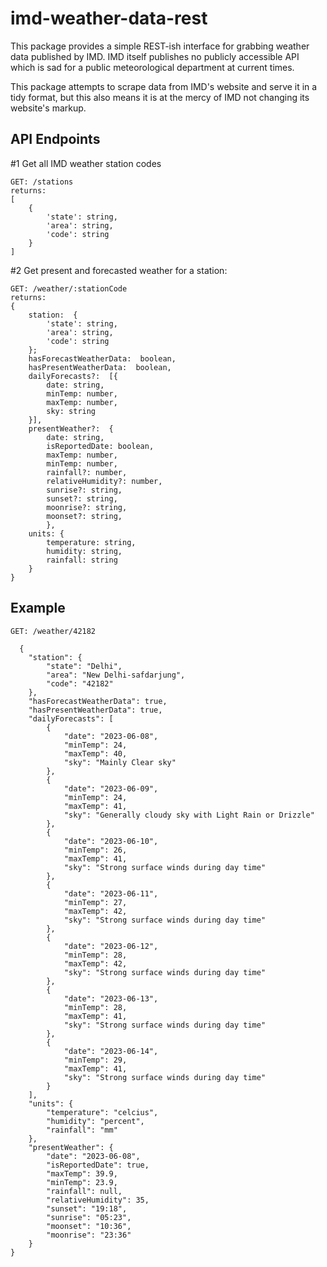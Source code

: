 
# imd-weather-data-rest

This package provides a simple REST-ish interface for grabbing weather data
published by IMD. IMD itself publishes no publicly accessible API which is
sad for a public meteorological department at current times.

This package attempts to scrape data from IMD's website and serve it in a tidy
format, but this also means it is at the mercy of IMD not changing its website's
markup.


## API Endpoints
#1 Get all IMD weather station codes

    GET: /stations
    returns:
    [
        {
    	    'state': string,
    	    'area': string,
    	    'code': string
        }
    ]

#2 Get present and forecasted weather for a station:

    GET: /weather/:stationCode
    returns:
    {
	    station:  {
    	    'state': string,
    	    'area': string,
    	    'code': string
        };
	    hasForecastWeatherData:  boolean,
	    hasPresentWeatherData:  boolean,
	    dailyForecasts?:  [{
		    date: string,
		    minTemp: number,
		    maxTemp: number,
		    sky: string
		}],
	    presentWeather?:  {
		    date: string,
		    isReportedDate: boolean,
		    maxTemp: number,
		    minTemp: number,
		    rainfall?: number,
		    relativeHumidity?: number,
		    sunrise?: string,
		    sunset?: string,
		    moonrise?: string,
		    moonset?: string,
		    },	    
	    units: {
		    temperature: string,
		    humidity: string,
		    rainfall: string
	    }
    }
    
## Example

    GET: /weather/42182

      {
	    "station": {
		    "state": "Delhi",
		    "area": "New Delhi-safdarjung",
		    "code": "42182"
	    },
	    "hasForecastWeatherData": true,
	    "hasPresentWeatherData": true,
	    "dailyForecasts": [
		    {
			    "date": "2023-06-08",
			    "minTemp": 24,
			    "maxTemp": 40,
			    "sky": "Mainly Clear sky"
		    },
		    {
			    "date": "2023-06-09",
			    "minTemp": 24,
			    "maxTemp": 41,
			    "sky": "Generally cloudy sky with Light Rain or Drizzle"
		    },
		    {
			    "date": "2023-06-10",
			    "minTemp": 26,
			    "maxTemp": 41,
			    "sky": "Strong surface winds during day time"
		    },
		    {
			    "date": "2023-06-11",
			    "minTemp": 27,
			    "maxTemp": 42,
			    "sky": "Strong surface winds during day time"
		    },
		    {
			    "date": "2023-06-12",
			    "minTemp": 28,
			    "maxTemp": 42,
			    "sky": "Strong surface winds during day time"
		    },
		    {
			    "date": "2023-06-13",
			    "minTemp": 28,
			    "maxTemp": 41,
			    "sky": "Strong surface winds during day time"
		    },
		    {
			    "date": "2023-06-14",
			    "minTemp": 29,
			    "maxTemp": 41,
			    "sky": "Strong surface winds during day time"
		    }
	    ],
	    "units": {
		    "temperature": "celcius",
		    "humidity": "percent",
		    "rainfall": "mm"
	    },
	    "presentWeather": {
		    "date": "2023-06-08",
		    "isReportedDate": true,
		    "maxTemp": 39.9,
		    "minTemp": 23.9,
		    "rainfall": null,
		    "relativeHumidity": 35,
		    "sunset": "19:18",
		    "sunrise": "05:23",
		    "moonset": "10:36",
		    "moonrise": "23:36"
	    }
    }

